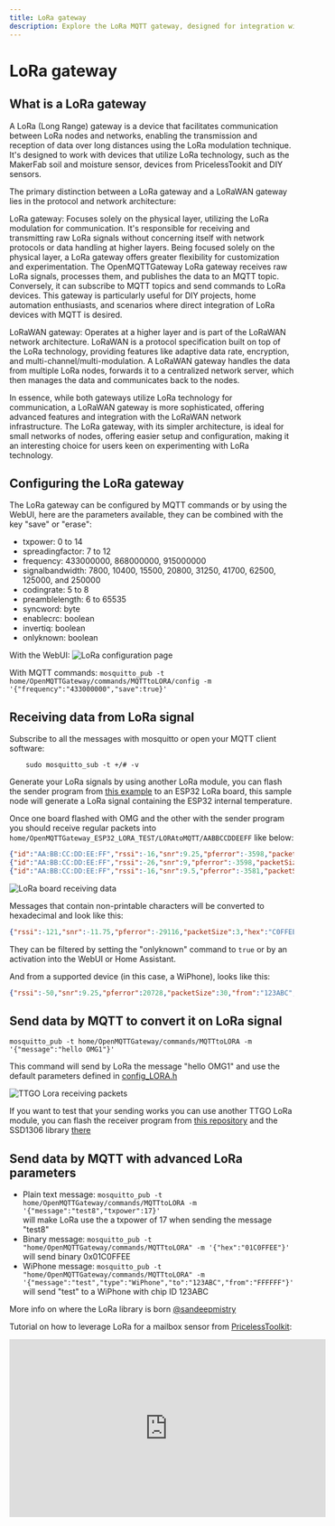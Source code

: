 ```yaml
---
title: LoRa gateway
description: Explore the LoRa MQTT gateway, designed for integration with devices utilizing LoRa technology, including the MakerFab soil and moisture sensor, devices from PricelessTookit. Unlock long range communication with the power of LoRa..
---
```

# LoRa gateway

## What is a LoRa gateway
A LoRa (Long Range) gateway is a device that facilitates communication between LoRa nodes and networks, enabling the transmission and reception of data over long distances using the LoRa modulation technique. It's designed to work with devices that utilize LoRa technology, such as the MakerFab soil and moisture sensor, devices from PricelessTookit and DIY sensors.

The primary distinction between a LoRa gateway and a LoRaWAN gateway lies in the protocol and network architecture:

LoRa gateway: Focuses solely on the physical layer, utilizing the LoRa modulation for communication. It's responsible for receiving and transmitting raw LoRa signals without concerning itself with network protocols or data handling at higher layers. Being focused solely on the physical layer, a LoRa gateway offers greater flexibility for customization and experimentation. The OpenMQTTGateway LoRa gateway receives raw LoRa signals, processes them, and publishes the data to an MQTT topic. Conversely, it can subscribe to MQTT topics and send commands to LoRa devices. This gateway is particularly useful for DIY projects, home automation enthusiasts, and scenarios where direct integration of LoRa devices with MQTT is desired.

LoRaWAN gateway: Operates at a higher layer and is part of the LoRaWAN network architecture. LoRaWAN is a protocol specification built on top of the LoRa technology, providing features like adaptive data rate, encryption, and multi-channel/multi-modulation. A LoRaWAN gateway handles the data from multiple LoRa nodes, forwards it to a centralized network server, which then manages the data and communicates back to the nodes.

In essence, while both gateways utilize LoRa technology for communication, a LoRaWAN gateway is more sophisticated, offering advanced features and integration with the LoRaWAN network infrastructure. The LoRa gateway, with its simpler architecture, is ideal for small networks of nodes, offering easier setup and configuration, making it an interesting choice for users keen on experimenting with LoRa technology.

## Configuring the LoRa gateway

The LoRa gateway can be configured by MQTT commands or by using the WebUI, here are the parameters available, they can be combined with the key "save" or "erase":
* txpower: 0 to 14
* spreadingfactor: 7 to 12
* frequency: 433000000, 868000000, 915000000
* signalbandwidth: 7800, 10400, 15500, 20800, 31250, 41700, 62500, 125000, and 250000
* codingrate: 5 to 8
* preamblelength: 6 to 65535
* syncword: byte
* enablecrc: boolean
* invertiq: boolean
* onlyknown: boolean

With the WebUI:
![LoRa configuration page](../img/OpenMQTTGateway_LORA_Configuration.png)

With MQTT commands:
`mosquitto_pub -t home/OpenMQTTGateway/commands/MQTTtoLORA/config -m '{"frequency":"433000000","save":true}'`

## Receiving data from LoRa signal

Subscribe to all the messages with mosquitto or open your MQTT client software:

`    sudo mosquitto_sub -t +/# -v`

Generate your LoRa signals by using another LoRa module, you can flash the sender program from [this example](../../examples/LoraTemperature/) to an ESP32 LoRa board, this sample node will generate a LoRa signal containing the ESP32 internal temperature. 

Once one board flashed with OMG and the other with the sender program you should receive regular packets into `home/OpenMQTTGateway_ESP32_LORA_TEST/LORAtoMQTT/AABBCCDDEEFF` like below:

```json
{"id":"AA:BB:CC:DD:EE:FF","rssi":-16,"snr":9.25,"pferror":-3598,"packetSize":9,"tempc":"55.3"}
{"id":"AA:BB:CC:DD:EE:FF","rssi":-26,"snr":9,"pferror":-3598,"packetSize":9,"tempc":"55.4"}
{"id":"AA:BB:CC:DD:EE:FF","rssi":-16,"snr":9.5,"pferror":-3581,"packetSize":9,"tempc":"57"}
```

![LoRa board receiving data](../img/OpenMQTTgateway_ESP32_LORA_MSG.png)

Messages that contain non-printable characters will be converted to hexadecimal and look like this:
```json
{"rssi":-121,"snr":-11.75,"pferror":-29116,"packetSize":3,"hex":"C0FFEE"}
```
They can be filtered by setting the "onlyknown" command to `true` or by an activation into the WebUI or Home Assistant.

And from a supported device (in this case, a WiPhone), looks like this:
```json
{"rssi":-50,"snr":9.25,"pferror":20728,"packetSize":30,"from":"123ABC","to":"000000","message":"Hi from WiPhone","type":"WiPhone"}
```
## Send data by MQTT to convert it on LoRa signal 
`mosquitto_pub -t home/OpenMQTTGateway/commands/MQTTtoLORA -m '{"message":"hello OMG1"}'`

This command will send by LoRa the message "hello OMG1" and use the default parameters defined in [config_LORA.h](https://github.com/1technophile/OpenMQTTGateway/blob/4b8d28179b63ae3f3d454da57ec8c109c159c386/config_LORA.h#L32)

![TTGO Lora receiving packets](../img/OpenMQTTGateway_TTGO32_LORA_Receive.jpg)

If you want to test that your sending works you can use another TTGO LoRa module, you can flash the receiver program from [this repository](https://github.com/LilyGO/TTGO-LORA32-V2.0)  and the SSD1306 library [there](https://github.com/ThingPulse/esp8266-oled-ssd1306)

## Send data by MQTT with advanced LoRa parameters

* Plain text message: `mosquitto_pub -t home/OpenMQTTGateway/commands/MQTTtoLORA -m '{"message":"test8","txpower":17}'`\
will make LoRa use the a txpower of 17 when sending the message "test8"
* Binary message: `mosquitto_pub -t "home/OpenMQTTGateway/commands/MQTTtoLORA" -m '{"hex":"01C0FFEE"}'`\
will send binary 0x01C0FFEE
* WiPhone message: `mosquitto_pub -t "home/OpenMQTTGateway/commands/MQTTtoLORA" -m '{"message":"test","type":"WiPhone","to":"123ABC","from":"FFFFFF"}'`\
will send "test" to a WiPhone with chip ID 123ABC

More info on where the LoRa library is born [@sandeepmistry](https://github.com/sandeepmistry/arduino-LoRa/blob/master/API.md#radio-parameters)

Tutorial on how to leverage LoRa for a mailbox sensor from [PricelessToolkit](https://www.youtube.com/channel/UCz75N6inuLHXnRC5tqagNLw):
<iframe width="560" height="315" src="https://www.youtube.com/embed/6DftaHxDawM" frameborder="0" allow="autoplay; encrypted-media" allowfullscreen></iframe>
